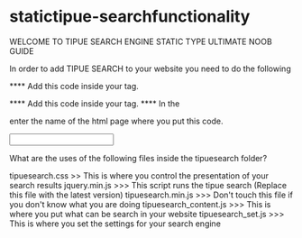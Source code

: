 # statictipue-searchfunctionality
WELCOME TO TIPUE SEARCH ENGINE STATIC TYPE ULTIMATE NOOB GUIDE 

In order to add TIPUE SEARCH to your website you need to do the following

**** Add this code inside your <head></head> tag.

<!-- start copying here -->

<link type="text/css" rel="stylesheet" href="tipuesearch/tipuesearch.css"</link>
<script type="text/javascript" src="tipuesearch/jquery.min.js"></script>
<script type="text/javascript" src="tipuesearch/tipuesearch_set.js"></script>
<script type="text/javascript" src="tipuesearch/tipuesearch_content.js"></script>
<script type="text/javascript" src="tipuesearch/tipuesearch.min.js"></script>

<!-- end copying here -->

**** Add this code inside your <body></body> tag.
**** In the <form action="nameofyoursearchpage.html"> enter the name of the html page where you put this code.

<!-- start copying here -->

<!-- THIS IS THE SEARCH BOX -->
<form action="nameofyoursearchpage.html">
<input type="text" name="q" id="tipue_search_input" autocomplete="off" required>
</form>

<!-- THIS IS WHERE YOU DISPLAY THE SEARCH RESULTS -->
<div id="tipue_search_content"></div>

<!-- THIS JAVASCRIPT CODE DISPLAY THE SEARCH RESULTS -->
<script>
$(document).ready(function() {
     $('#tipue_search_input').tipuesearch();
});
</script>

<!-- end copying here -->

What are the uses of the following files inside the tipuesearch folder?

tipuesearch.css >> This is where you control the presentation of your search results
jquery.min.js >>> This script runs the tipue search (Replace this file with the latest version)
tipuesearch.min.js >>> Don't touch this file if you don't know what you are doing
tipuesearch_content.js >>> This is where you put what can be search in your website
tipuesearch_set.js >>> This is where you set the settings for your search engine
